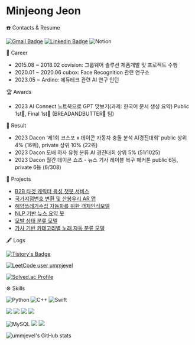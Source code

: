 
# Minjeong Jeon

☎️ Contacts & Resume

[![Gmail Badge](https://img.shields.io/badge/Gmail-d14836?style=flat-square&logo=Gmail&logoColor=white&link=mailto:mseagle2023@gmail.com)](mailto:mseagle2023@gmail.com)
[![Linkedin Badge](https://img.shields.io/badge/-LinkedIn-blue?style=flat-square&logo=Linkedin&logoColor=white&link=https://www.linkedin.com/in/minjeong-jeon-680b021a1/)](https://www.linkedin.com/in/minjeong-jeon-680b021a1/)
![Notion](https://img.shields.io/badge/Notion-000000?style=flat-square&logo=Notion&logoColor=white&link=https://far-ballcap-854.notion.site/384260f1015545659829d45879bba001)


💼 Career
* 2015.08 ~ 2018.02 covision: 그룹웨어 솔루션 제품개발 및 프로젝트 수행
* 2020.01 ~ 2020.06 cubox: Face Recognition 관련 연구소
* 2023.05 ~ Ardino: 에듀테크 관련 AI 연구 인턴


🏆 Awards
* 2023 AI Connect 노트북으로 GPT 맛보기(과제: 한국어 문서 생성 요약) Public 1st🥇, Final 1st🥇 (BREADANDBUTTER🍷 팀)


📝 Result
* 2023 Dacon ‘제1회 코스포 x 데이콘 자동차 충돌 분석 AI경진대회’ public 상위 4% (16위), private 상위 10% (22위)
* 2023 Dacon 도배 하자 유형 분류 AI 경진대회 상위 5% (51/1025)
* 2023 Dacon 월간 데이콘 쇼츠 - 뉴스 기사 레이블 복구 해커톤 public 6등, private 6등 (6/308)


📑 Projects
* [B2B 타겟 캐릭터 음성 챗봇 서비스](https://far-ballcap-854.notion.site/B2B-46e7a031f0b04717ad1e897a30f4c7ef)
* [국가지점번호 변환 및 산봉우리 AR 앱](https://github.com/ummjevel/NationalNumber)
* [해양쓰레기수집 자동화를 위한 객체인식모델](https://github.com/ummjevel/Object-Detection-For-Marine-Waste-Collection)
* [NLP 기반 뉴스 요약 봇](https://github.com/ummjevel/News-Summary-Bot)
* [모발 상태 분류 모델](https://github.com/ummjevel/Hair-Condition-Classification)
* [가사 기반 카테고리별 노래 자동 분류 모델](https://github.com/ummjevel/Lyrics-Based-Classification)


🖋 Logs

[![Tistory's Badge](https://github-readme-tistory-card.vercel.app/api/badge?name=ummjevel&theme={insert_theme})](https://mseagle.tistory.com/)

[![LeetCode user ummjevel](https://img.shields.io/badge/dynamic/json?style=for-the-badge&labelColor=black&color=%23ffa116&label=Leetcode&query=ranking&url=https%3A%2F%2Fleetcode-badge.vercel.app%2Fapi%2Fusers%2Fummjevel&logo=leetcode&logoColor=yellow)](https://leetcode.com/ummjevel/)

[![Solved.ac Profile](http://mazassumnida.wtf/api/v2/generate_badge?boj=pythonhozier)](https://solved.ac/pythonhozier/)

⚙️ Skills

![Python](https://img.shields.io/badge/Python-3776AB?style=for-the-badge&logo=python&logoColor=white)
![C++](https://img.shields.io/badge/C%2B%2B-00599C?style=for-the-badge&logo=c%2B%2B&logoColor=white)
![Swift](https://img.shields.io/badge/Swift-FA7343?style=for-the-badge&logo=swift&logoColor=white)

<span>
<img src="https://img.shields.io/badge/html5-E34F26?style=for-the-badge&logo=html5&logoColor=white"> 
<img src="https://img.shields.io/badge/css-1572B6?style=for-the-badge&logo=css3&logoColor=white"> 
<img src="https://img.shields.io/badge/javascript-F7DF1E?style=for-the-badge&logo=javascript&logoColor=black"> 
<img src="https://img.shields.io/badge/jquery-0769AD?style=for-the-badge&logo=jquery&logoColor=white">
</span> 
  
![MySQL](https://img.shields.io/badge/MySQL-005C84?style=for-the-badge&logo=mysql&logoColor=white)
<img src="https://img.shields.io/badge/django-092E20?style=for-the-badge&logo=django&logoColor=white">
  <img src="https://img.shields.io/badge/flask-000000?style=for-the-badge&logo=flask&logoColor=white">




![ummjevel's GitHub stats](https://github-readme-stats.vercel.app/api?username=ummjevel&show_icons=true&theme=graywhite)

